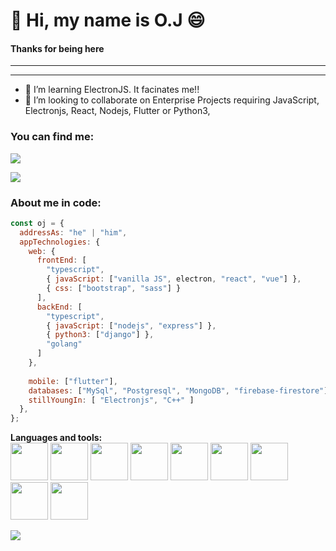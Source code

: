 # 👋 Hi, my name is O.J :smile:
#### Thanks for being here
<hr>
<hr>

- 👀 I’m learning ElectronJS. It facinates me!!
- 💞️ I’m looking to collaborate on Enterprise Projects requiring JavaScript, Electronjs, React, Nodejs, Flutter or Python3, 

### You can find me:
<a href = "mailto:oseijuantuah@gmail.com"><img src="https://img.shields.io/badge/-Gmail-%23333?style=for-the-badge&logo=gmail&logoColor=white" target="_blank"></a> 

![](https://komarev.com/ghpvc/?username=mrbridge-dev&style=flat-square)

### About me in code:  
```javascript
const oj = {
  addressAs: "he" | "him",
  appTechnologies: {
    web: {
      frontEnd: [
        "typescript",
        { javaScript: ["vanilla JS", electron, "react", "vue"] },
        { css: ["bootstrap", "sass"] }
      ],
      backEnd: [
        "typescript",
        { javaScript: ["nodejs", "express"] },
        { python3: ["django"] },
        "golang"
      ]
    },
    
    mobile: ["flutter"],
    databases: ["MySql", "Postgresql", "MongoDB", "firebase-firestore"],
    stillYoungIn: [ "Electronjs", "C++" ]  
  },
};
```


**Languages and tools:**  
 <img height="60" src="https://i.giphy.com/media/XAxylRMCdpbEWUAvr8/giphy.webp">
 <img height="60" src="https://i.giphy.com/media/fsEaZldNC8A1PJ3mwp/giphy.webp">
 <img height="60" src="https://i.giphy.com/media/Sr8xDpMwVKOHUWDVRD/giphy.webp">
 <img height="60" src="https://i.giphy.com/media/ln7z2eWriiQAllfVcn/giphy.webp">
 <img height="60" src="https://i.giphy.com/media/kdFc8fubgS31b8DsVu/giphy.webp">
 <img height="60" src="https://i.giphy.com/media/eNAsjO55tPbgaor7ma/giphy.webp">
 <img height="60" src="https://i.giphy.com/media/kH1DBkPNyZPOk0BxrM/giphy.webp">
 <img width="60" src="https://i.giphy.com/media/IdyAQJVN2kVPNUrojM/200.webp">
 <img width="60" src="https://media.giphy.com/media/V8y1y1FzxDETVUtQE4/giphy.gif">
 
 <a href="https://github.com/amt-juantuah">
  <img src="https://github-readme-stats.vercel.app/api/top-langs/?username=amt-juantuah&theme=radical&hide=glsl,python" />
</a>
</div>
